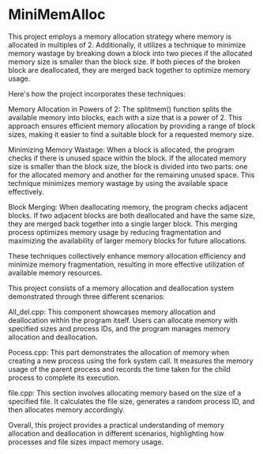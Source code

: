 # MiniMemAlloc
This project employs a memory allocation strategy where memory is allocated in multiples of 2. Additionally, it utilizes a technique to minimize memory wastage by breaking down a block into two pieces if the allocated memory size is smaller than the block size. If both pieces of the broken block are deallocated, they are merged back together to optimize memory usage.

Here's how the project incorporates these techniques:

Memory Allocation in Powers of 2: The splitmem() function splits the available memory into blocks, each with a size that is a power of 2. This approach ensures efficient memory allocation by providing a range of block sizes, making it easier to find a suitable block for a requested memory size.

Minimizing Memory Wastage: When a block is allocated, the program checks if there is unused space within the block. If the allocated memory size is smaller than the block size, the block is divided into two parts: one for the allocated memory and another for the remaining unused space. This technique minimizes memory wastage by using the available space effectively.

Block Merging: When deallocating memory, the program checks adjacent blocks. If two adjacent blocks are both deallocated and have the same size, they are merged back together into a single larger block. This merging process optimizes memory usage by reducing fragmentation and maximizing the availability of larger memory blocks for future allocations.

These techniques collectively enhance memory allocation efficiency and minimize memory fragmentation, resulting in more effective utilization of available memory resources.

This project consists of a memory allocation and deallocation system demonstrated through three different scenarios:

All_del.cpp: This component showcases memory allocation and deallocation within the program itself. Users can allocate memory with specified sizes and process IDs, and the program manages memory allocation and deallocation.

Pocess.cpp: This part demonstrates the allocation of memory when creating a new process using the fork system call. It measures the memory usage of the parent process and records the time taken for the child process to complete its execution.

file.cpp: This section involves allocating memory based on the size of a specified file. It calculates the file size, generates a random process ID, and then allocates memory accordingly.

Overall, this project provides a practical understanding of memory allocation and deallocation in different scenarios, highlighting how processes and file sizes impact memory usage.
